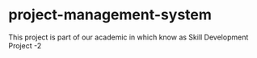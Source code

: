 # project-management-system
This project is part of our academic in which know as Skill Development Project -2 
